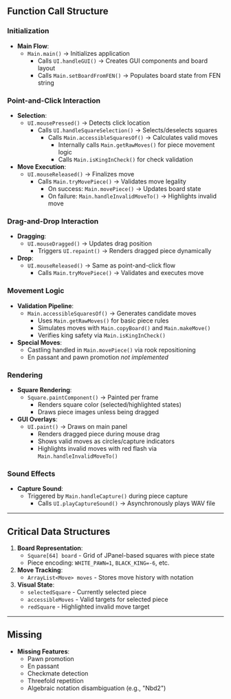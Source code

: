 ## **Function Call Structure**
### **Initialization**
- **Main Flow**:
    - `Main.main()` → Initializes application
        - Calls `UI.handleGUI()` → Creates GUI components and board layout
        - Calls `Main.setBoardFromFEN()` → Populates board state from FEN string

### **Point-and-Click Interaction**
- **Selection**:
    - `UI.mousePressed()` → Detects click location
        - Calls `UI.handleSquareSelection()` → Selects/deselects squares
            - Calls `Main.accessibleSquaresOf()` → Calculates valid moves
                - Internally calls `Main.getRawMoves()` for piece movement logic
                - Calls `Main.isKingInCheck()` for check validation
- **Move Execution**:
    - `UI.mouseReleased()` → Finalizes move
        - Calls `Main.tryMovePiece()` → Validates move legality
            - On success: `Main.movePiece()` → Updates board state
            - On failure: `Main.handleInvalidMoveTo()` → Highlights invalid move

### **Drag-and-Drop Interaction**
- **Dragging**:
    - `UI.mouseDragged()` → Updates drag position
        - Triggers `UI.repaint()` → Renders dragged piece dynamically
- **Drop**:
    - `UI.mouseReleased()` → Same as point-and-click flow
        - Calls `Main.tryMovePiece()` → Validates and executes move

### **Movement Logic**
- **Validation Pipeline**:
    - `Main.accessibleSquaresOf()` → Generates candidate moves
        - Uses `Main.getRawMoves()` for basic piece rules
        - Simulates moves with `Main.copyBoard()` and `Main.makeMove()`
        - Verifies king safety via `Main.isKingInCheck()`
- **Special Moves**:
    - Castling handled in `Main.movePiece()` via rook repositioning
    - En passant and pawn promotion *not implemented*

### **Rendering**
- **Square Rendering**:
    - `Square.paintComponent()` → Painted per frame
        - Renders square color (selected/highlighted states)
        - Draws piece images unless being dragged
- **GUI Overlays**:
    - `UI.paint()` → Draws on main panel
        - Renders dragged piece during mouse drag
        - Shows valid moves as circles/capture indicators
        - Highlights invalid moves with red flash via `Main.handleInvalidMoveTo()`

### **Sound Effects**
- **Capture Sound**:
    - Triggered by `Main.handleCapture()` during piece capture
        - Calls `UI.playCaptureSound()` → Asynchronously plays WAV file

---

## **Critical Data Structures**
1. **Board Representation**:
    - `Square[64] board` - Grid of JPanel-based squares with piece state
    - Piece encoding: `WHITE_PAWN=1`, `BLACK_KING=-6`, etc.
2. **Move Tracking**:
    - `ArrayList<Move> moves` - Stores move history with notation
3. **Visual State**:
    - `selectedSquare` - Currently selected piece
    - `accessibleMoves` - Valid targets for selected piece
    - `redSquare` - Highlighted invalid move target

---

## **Missing**
- **Missing Features**:
    - Pawn promotion
    - En passant
    - Checkmate detection
    - Threefold repetition
    - Algebraic notation disambiguation (e.g., "Nbd2")